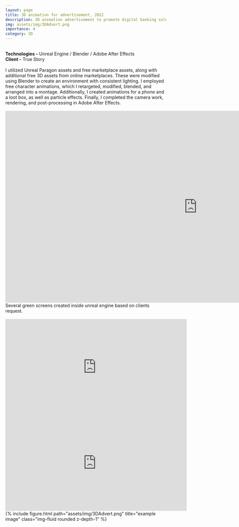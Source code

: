 ```yaml
---
layout: page
title: 3D animation for advertisement, 2022
description: 3D animation advertisement to promote digital banking solution.
img: assets/img/3DAdvert.png
importance: 4
category: 3D
---
```

<br>
<b>Technologies -</b> Unreal Engine / Blender / Adobe After Effects <br>
<b>Client -</b> True Story <br>
<br>
<div class="row">
        I utilized Unreal Paragon assets and free marketplace assets, along with additional free 3D assets from online marketplaces. These were modified using Blender to create an environment with consistent lighting. I employed free character animations, which I retargeted, modified, blended, and arranged into a montage. Additionally, I created animations for a phone and a loot box, as well as particle effects. Finally, I completed the camera work, rendering, and post-processing in Adobe After Effects.
        <br><br>
        <iframe width="1200" height="600" src="https://www.youtube.com/embed/a2B09rQxUgw" frameborder="0"> </iframe>
        <br>
        Several green screens created inside unreal engine based on clients request.
        <br>
</div>
<div class="row">
    <br>
    <div class="col-sm mt-3 mt-md-0">
        <iframe width="568" height="300" src="https://www.youtube.com/embed/Ga_00vLbBfM" frameborder="0"> </iframe>
        <iframe width="568" height="300" src="https://www.youtube.com/embed/yX0jKFJn0Sw" frameborder="0"> </iframe>
    </div>
<div class="row">
        {% include figure.html path="assets/img/3DAdvert.png" title="example image" class="img-fluid rounded z-depth-1" %}
</div>

